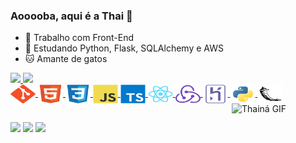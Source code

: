 ### Aooooba, aqui é a Thai 👋

- 🔭 Trabalho com Front-End
- 🐍 Estudando Python, Flask, SQLAlchemy e AWS 
- 🐱 Amante de gatos

 <div>
  <a href="https://github.com/thainaferreira">
  <img height="180em" src="https://github-readme-stats.vercel.app/api?username=thainaferreira&show_icons=true&theme=cobalt&include_all_commits=true&count_private=true"/>
  <img height="180em" src="https://github-readme-stats.vercel.app/api/top-langs/?username=thainaferreira&layout=compact&langs_count=7&theme=cobalt"/>
</div>

 <div>
  <img align="center" alt="Thai-GIT" height="30" width="40" src="https://github.com/devicons/devicon/blob/master/icons/git/git-original.svg">
   <img align="center" alt="Thai-HTML" height="30" width="40" src="https://github.com/devicons/devicon/blob/master/icons/html5/html5-original.svg">
   <img align="center" alt="Thai-CSS" height="30" width="40" src="https://github.com/devicons/devicon/blob/master/icons/css3/css3-original.svg">
   <img align="center" alt="Thai-Js" height="30" width="40" src="https://github.com/devicons/devicon/blob/master/icons/javascript/javascript-original.svg">
   <img align="center" alt="Thai-Ts" height="30" width="40" src="https://github.com/devicons/devicon/blob/master/icons/typescript/typescript-original.svg">
   <img align="center" alt="Thai-React" height="30" width="40" src="https://github.com/devicons/devicon/blob/master/icons/react/react-original.svg">
   <img align="center" alt="Thai-Redux" height="30" width="40" src="https://github.com/devicons/devicon/blob/master/icons/redux/redux-original.svg">
   <img align="center" alt="Thai-Heroku" height="30" width="40" src="https://github.com/devicons/devicon/blob/master/icons/heroku/heroku-original.svg">
   <img align="center" alt="Thai-Python" height="30" width="40" src="https://github.com/devicons/devicon/blob/master/icons/python/python-original.svg">
   <img align="center" alt="Thai-Flask" height="30" width="40" src="https://github.com/devicons/devicon/blob/master/icons/flask/flask-original.svg">
   <img align="right" alt="Thainá GIF" width="150" height="150" border="0" src="https://i.picasion.com/pic91/82919ffb1de08e09b60a119423254634.gif" />
 </div>
  
  ##
  
 <div>
   <a href = "mailto:thainafecosta@gmail.com"><img src="https://img.shields.io/badge/-Gmail-%23333?style=for-the-badge&logo=gmail&logoColor=white" target="_blank"></a>
   <a href="https://www.linkedin.com/in/thainaferreira" target="_blank"><img src="https://img.shields.io/badge/-LinkedIn-%230077B5?style=for-the-badge&logo=linkedin&logoColor=white" target="_blank"></a>
   <a href="https://instagram.com/milkinhaa" target="_blank"><img src="https://img.shields.io/badge/-Instagram-%23E4405F?style=for-the-badge&logo=instagram&logoColor=white" target="_blank"></a>
 </div>
